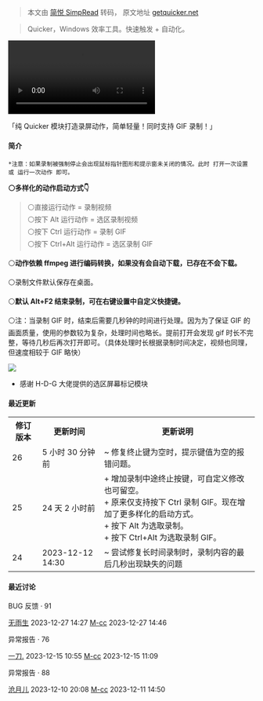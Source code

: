 > 本文由 [简悦 SimpRead](http://ksria.com/simpread/) 转码， 原文地址 [getquicker.net](https://getquicker.net/Sharedaction?code=37f75faf-19db-457b-0c8a-08dbf467792d)

> Quicker，Windows 效率工具。快速触发 + 自动化。

 <video src="" control></video>

 

「纯 Quicker 模块打造录屏动作，简单轻量！同时支持 GIF 录制！」

#### 简介

```
*注意：如果录制被强制停止会出现鼠标指针图形和提示窗未关闭的情况。此时 打开一次设置 或 运行一次动作 即可。

```

**⚪多样化的动作启动方式👇**

> ⚪直接运行动作 = 录制视频  
> ⚪按下 Alt 运行动作 = 选区录制视频  
> ⚪按下 Ctrl 运行动作 = 录制 GIF  
> ⚪按下 Ctrl+Alt 运行动作 = 选区录制 GIF

⚪**动作依赖 ffmpeg 进行编码转换，如果没有会自动下载，已存在不会下载。**

⚪录制文件默认保存在桌面。

⚪**默认 Alt+F2 结束录制，可在右键设置中自定义快捷键。**

⚪注：当录制 GIF 时，结束后需要几秒钟的时间进行处理。因为为了保证 GIF 的画面质量，使用的参数较为复杂，处理时间也略长。提前打开会发现 gif 时长不完整，等待几秒后再次打开即可。（具体处理时长根据录制时间决定，视频也同理，但速度相较于 GIF 略快）

  

![](https://files.getquicker.net/_sitefiles/kb/sharedaction/37f75faf-19db-457b-0c8a-08dbf467792d/2023/12/07/131931_521120_image.png)

* 感谢 H-D-G 大佬提供的选区屏幕标记模块

#### 最近更新

<table><tbody><tr><th>修订版本</th><th>更新时间</th><th>更新说明</th></tr><tr><td>26</td><td>5 小时 30 分钟前</td><td>~ 修复终止键为空时，提示键值为空的报错问题。</td></tr><tr><td>25</td><td>24 天 2 小时前</td><td>+ 增加录制中途终止按键，可自定义修改也可留空。<br>+ 原来仅支持按下 Ctrl 录制 GIF。现在增加了更多样化的启动方式。<br>+ 按下 Alt 为选取录制。<br>+ 按下 Ctrl+Alt 为选取录制 GIF。</td></tr><tr><td>24</td><td>2023-12-12 14:30</td><td>~ 尝试修复长时间录制时，录制内容的最后几秒出现缺失的问题</td></tr></tbody></table>

#### 最近讨论

BUG 反馈 · 91

[无雨生](https://getquicker.net/User/364353/%E6%97%A0%E9%9B%A8%E7%94%9F) 2023-12-27 14:27 [M-cc](https://getquicker.net/User/521120/M-cc) 2023-12-27 14:46

异常报告 · 76

[一刀.](https://getquicker.net/User/317834/%E4%B8%80%E5%88%80.) 2023-12-15 10:55 [M-cc](https://getquicker.net/User/521120/M-cc) 2023-12-15 11:09

异常报告 · 88

[沧月儿](https://getquicker.net/User/753851/%E6%B2%A7%E6%9C%88%E5%84%BF) 2023-12-10 20:08 [M-cc](https://getquicker.net/User/521120/M-cc) 2023-12-11 14:50